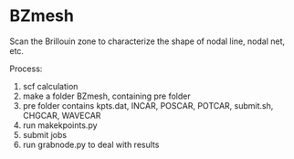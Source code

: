 # BZmesh
Scan the Brillouin zone to characterize the shape of nodal line, nodal net, etc.

Process:

1. scf calculation
2. make a folder BZmesh, containing pre folder
3. pre folder contains kpts.dat, INCAR, POSCAR, POTCAR, submit.sh, CHGCAR, WAVECAR
4. run makekpoints.py
5. submit jobs
6. run grabnode.py to deal with results
